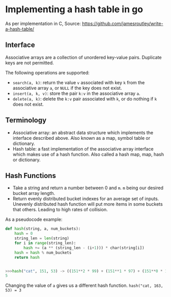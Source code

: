 # Implementing a hash table in go

As per implementation in C, Source: https://github.com/jamesroutley/write-a-hash-table/

## Interface

Associative arrays are a collection of unordered key-value pairs. Duplicate keys are not
permitted.

The following operations are supported:

- `search(a, k)`: return the value `v` associated with key `k` from the associative array
  `a`, or `NULL` if the key does not exist.
- `insert(a, k, v)`: store the pair `k:v` in the associative array `a`.
- `delete(a, k)`: delete the `k:v` pair associated with `k`, or do nothing if `k` does not
  exist.

## Terminology

- Associative array: an abstract data structure which implements the interface described
  above. Also known as a map, symbol table or dictionary.
- Hash table: a fast implementation of the associative array interface which makes use of
  a hash function. Also called a hash map, map, hash or dictionary.


## Hash Functions

- Take a string and return a number between 0 and `m`. `m` being our desired bucket array
  length.
- Return evenly distributed bucket indexes for an average set of inputs. Unevenly distributed
  hash function will put more items in some buckets that others. Leading to high rates of
  collision.

As a pseudocode example:

```python
def hash(string, a, num_buckets):
    hash = 0
    string_len = len(string)
    for i in range(string_len):
        hash += (a ** (string_len - (i+1))) * char(string[i])
    hash = hash % num_buckets
    return hash


>>>hash("cat", 151, 53) -> ((151**2 * 99) + (151**1 * 97) + (151**0 * 116)) % 53
5
```

Changing the value of `a` gives us a different hash function. `hash("cat, 163, 53) = 3`
